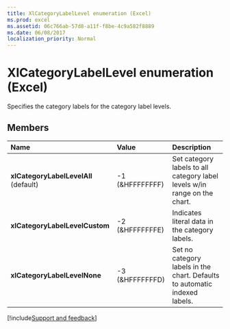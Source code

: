 ```yaml
---
title: XlCategoryLabelLevel enumeration (Excel)
ms.prod: excel
ms.assetid: 06c766ab-57d8-a11f-f8be-4c9a582f8889
ms.date: 06/08/2017
localization_priority: Normal
---
```



# XlCategoryLabelLevel enumeration (Excel)

Specifies the category labels for the category label levels.


## Members

|Name|Value|Description|
|:-----|:-----|:-----|
| **xlCategoryLabelLevelAll** (default)|-1 (&HFFFFFFFF)|Set category labels to all category label levels w/in range on the chart.|
| **xlCategoryLabelLevelCustom**|-2 (&HFFFFFFFE)|Indicates literal data in the category labels.|
| **xlCategoryLabelLevelNone**|-3 (&HFFFFFFFD)|Set no category labels in the chart. Defaults to automatic indexed labels.|

[!include[Support and feedback](~/includes/feedback-boilerplate.md)]